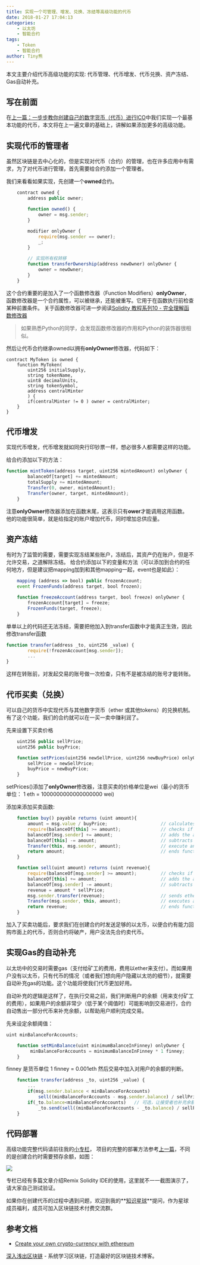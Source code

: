 ```yaml
---
title: 实现一个可管理、增发、兑换、冻结等高级功能的代币
date: 2018-01-27 17:04:13
categories: 
    - 以太坊
    - 智能合约
tags:
    - Token
    - 智能合约
author: Tiny熊
---
```


本文主要介绍代币高级功能的实现: 代币管理、代币增发、代币兑换、资产冻结、Gas自动补充。
<!-- more -->

## 写在前面

在[上一篇：一步步教你创建自己的数字货币（代币）进行ICO](https://learnblockchain.cn/2018/01/12/create_token/)中我们实现一个最基本功能的代币，本文将在上一遍文章的基础上，讲解如果添加更多的高级功能。


## 实现代币的管理者
虽然区块链是去中心化的，但是实现对代币（合约）的管理，也在许多应用中有需求，为了对代币进行管理，首先需要给合约添加一个管理者。

我们来看看如果实现，先创建一个**owned**合约。

```js
    contract owned {
        address public owner;

        function owned() {
            owner = msg.sender;
        }

        modifier onlyOwner {
            require(msg.sender == owner);
            _;
        }

        // 实现所有权转移
        function transferOwnership(address newOwner) onlyOwner {
            owner = newOwner;
        }
    }
```

这个合约重要的是加入了一个函数修改器（Function Modifiers）**onlyOwner**，函数修改器是一个合约属性，可以被继承，还能被重写。它用于在函数执行前检查某种前置条件。
关于函数修改器可进一步阅读[Solidity 教程系列10 - 完全理解函数修改器](https://learnblockchain.cn/2018/04/09/solidity-modify/)

> 如果熟悉Python的同学，会发现函数修改器的作用和Python的装饰器很相似。

然后让代币合约继承owned以拥有**onlyOwner**修改器，代码如下：
```
contract MyToken is owned {
    function MyToken(
        uint256 initialSupply,
        string tokenName,
        uint8 decimalUnits,
        string tokenSymbol,
        address centralMinter
        ) {
        if(centralMinter != 0 ) owner = centralMinter;
    }
}
```

## 代币增发

实现代币增发，代币增发就如同央行印钞票一样，想必很多人都需要这样的功能。

给合约添加以下的方法：
```js
function mintToken(address target, uint256 mintedAmount) onlyOwner {
        balanceOf[target] += mintedAmount;
        totalSupply += mintedAmount;
        Transfer(0, owner, mintedAmount);
        Transfer(owner, target, mintedAmount);
    }
```
注意**onlyOwner**修改器添加在函数末尾，这表示只有**ower**才能调用这用函数。
他的功能很简单，就是给指定的账户增加代币，同时增加总供应量。

## 资产冻结
有时为了监管的需要，需要实现冻结某些账户，冻结后，其资产仍在账户，但是不允许交易，之道解除冻结。
给合约添加以下的变量和方法（可以添加到合约的任何地方，但是建议把mapping加到和其他mapping一起，event也是如此）：
```js
    mapping (address => bool) public frozenAccount;
    event FrozenFunds(address target, bool frozen);

    function freezeAccount(address target, bool freeze) onlyOwner {
        frozenAccount[target] = freeze;
        FrozenFunds(target, freeze);
    }
```
单单以上的代码还无法冻结，需要把他加入到transfer函数中才能真正生效，因此修改transfer函数
```js
function transfer(address _to, uint256 _value) {
        require(!frozenAccount[msg.sender]);
        ...
}
```
这样在转账前，对发起交易的账号做一次检查，只有不是被冻结的账号才能转账。


## 代币买卖（兑换）

可以自己的货币中实现代币与其他数字货币（ether 或其他tokens）的兑换机制。有了这个功能，我们的合约就可以在一买一卖中赚利润了。

先来设置下买卖价格
```js
    uint256 public sellPrice;
    uint256 public buyPrice;

    function setPrices(uint256 newSellPrice, uint256 newBuyPrice) onlyOwner {
        sellPrice = newSellPrice;
        buyPrice = newBuyPrice;
    }
```
setPrices()添加了**onlyOwner**修改器，注意买卖的价格单位是wei（最小的货币单位： 1 eth = 1000000000000000000 wei)

添加来添加买卖函数:
```js
    function buy() payable returns (uint amount){
        amount = msg.value / buyPrice;                    // calculates the amount
        require(balanceOf[this] >= amount);               // checks if it has enough to sell
        balanceOf[msg.sender] += amount;                  // adds the amount to buyer's balance
        balanceOf[this] -= amount;                        // subtracts amount from seller's balance
        Transfer(this, msg.sender, amount);               // execute an event reflecting the change
        return amount;                                    // ends function and returns
    }

    function sell(uint amount) returns (uint revenue){
        require(balanceOf[msg.sender] >= amount);         // checks if the sender has enough to sell
        balanceOf[this] += amount;                        // adds the amount to owner's balance
        balanceOf[msg.sender] -= amount;                  // subtracts the amount from seller's balance
        revenue = amount * sellPrice;
        msg.sender.transfer(revenue);                     // sends ether to the seller: it's important to do this last to prevent recursion attacks
        Transfer(msg.sender, this, amount);               // executes an event reflecting on the change
        return revenue;                                   // ends function and returns
    }

```
加入了买卖功能后，要求我们在创建合约时发送足够的以太币，以便合约有能力回购市面上的代币，否则合约将破产，用户没法先合约卖代币。

## 实现Gas的自动补充

以太坊中的交易时需要gas（支付给矿工的费用，费用以ether来支付）。而如果用户没有以太币，只有代币的情况（或者我们想向用户隐藏以太坊的细节），就需要自动补充gas的功能。这个功能将使我们代币更加好用。

自动补充的逻辑是这样了，在执行交易之前，我们判断用户的余额（用来支付矿工的费用），如果用户的余额非常少（低于某个阈值时）可能影响到交易进行，合约自动售出一部分代币来补充余额，以帮助用户顺利完成交易。

先来设定余额阈值：
```js
uint minBalanceForAccounts;

    function setMinBalance(uint minimumBalanceInFinney) onlyOwner {
         minBalanceForAccounts = minimumBalanceInFinney * 1 finney;
    }
```
finney 是货币单位 1 finney = 0.001eth
然后交易中加入对用户的余额的判断。
```js
    function transfer(address _to, uint256 _value) {
        ...
        if(msg.sender.balance < minBalanceForAccounts)
            sell((minBalanceForAccounts - msg.sender.balance) / sellPrice);
        if(_to.balance<minBalanceForAccounts)   // 可选，让接受者也补充余额，以便接受者使用代币。
            _to.send(sell((minBalanceForAccounts - _to.balance) / sellPrice));
    }

```

## 代码部署

高级功能完整代码请前往我的[小专栏](https://xiaozhuanlan.com/blockchaincore)， 项目的完整的部署方法参考[上一篇](https://learnblockchain.cn/2018/01/12/create_token/)，不同的是创建合约时需要预存余额，如图：

![](https://learnblockchain.cn/images/create_adv_token.jpg)

专栏已经有多篇文章介绍Remix Solidity IDE的使用，这里就不一一截图演示了，请大家自己测试验证。

如果你在创建代币的过程中遇到问题，欢迎到我的**[知识星球](https://t.xiaomiquan.com/RfAu7uj)**提问，作为星球成员福利，成员可加入区块链技术付费交流群。

## 参考文档
* [Create your own crypto-currency with ethereum](https://ethereum.org/token)

[深入浅出区块链](https://learnblockchain.cn/) - 系统学习区块链，打造最好的区块链技术博客。


